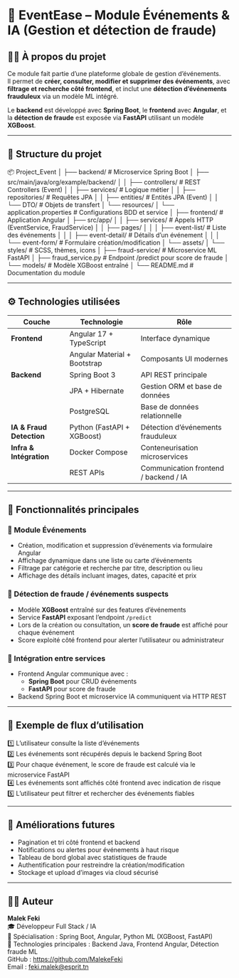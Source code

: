 # 🧠 EventEase – Module Événements & IA (Gestion et détection de fraude)

## 👩‍💻 À propos du projet
Ce module fait partie d’une plateforme globale de gestion d’événements.  
Il permet de **créer, consulter, modifier et supprimer des événements**, avec **filtrage et recherche côté frontend**, et inclut une **détection d’événements frauduleux** via un modèle ML intégré.

Le **backend** est développé avec **Spring Boot**, le **frontend** avec **Angular**, et la **détection de fraude** est exposée via **FastAPI** utilisant un modèle **XGBoost**.

---

## 🧩 Structure du projet
📦 Project_Event
│
├── backend/ # Microservice Spring Boot
│ ├── src/main/java/org/example/backend/
│ │ ├── controllers/ # REST Controllers (Event)
│ │ ├── services/ # Logique métier
│ │ ├── repositories/ # Requêtes JPA
│ │ ├── entities/ # Entités JPA (Event)
│ │ └── DTO/ # Objets de transfert
│ └── resources/
│ └── application.properties # Configurations BDD et service
│
├── frontend/ # Application Angular
│ ├── src/app/
│ │ ├── services/ # Appels HTTP (EventService, FraudService)
│ │ ├── pages/
│ │ │ ├── event-list/ # Liste des événements
│ │ │ ├── event-detail/ # Détails d’un événement
│ │ │ └── event-form/ # Formulaire création/modification
│ └── assets/
│ └── styles/ # SCSS, thèmes, icons
│
├── fraud-service/ # Microservice ML FastAPI
│ ├── fraud_service.py # Endpoint /predict pour score de fraude
│ └── models/ # Modèle XGBoost entraîné
│
└── README.md # Documentation du module


---

## ⚙️ Technologies utilisées
| Couche | Technologie | Rôle |
|--------|-------------|------|
| **Frontend** | Angular 17 + TypeScript | Interface dynamique |
| | Angular Material + Bootstrap | Composants UI modernes |
| **Backend** | Spring Boot 3 | API REST principale |
| | JPA + Hibernate | Gestion ORM et base de données |
| | PostgreSQL | Base de données relationnelle |
| **IA & Fraud Detection** | Python (FastAPI + XGBoost) | Détection d’événements frauduleux |
| **Infra & Intégration** | Docker Compose | Conteneurisation microservices |
| | REST APIs | Communication frontend / backend / IA |

---

## 🚀 Fonctionnalités principales
### 📅 Module Événements
- Création, modification et suppression d’événements via formulaire Angular  
- Affichage dynamique dans une liste ou carte d’événements  
- Filtrage par catégorie et recherche par titre, description ou lieu  
- Affichage des détails incluant images, dates, capacité et prix  

### 🤖 Détection de fraude / événements suspects
- Modèle **XGBoost** entraîné sur des features d’événements  
- Service **FastAPI** exposant l’endpoint `/predict`  
- Lors de la création ou consultation, un **score de fraude** est affiché pour chaque événement  
- Score exploité côté frontend pour alerter l’utilisateur ou administrateur  

### 🔁 Intégration entre services
- Frontend Angular communique avec :
  - **Spring Boot** pour CRUD événements
  - **FastAPI** pour score de fraude  
- Backend Spring Boot et microservice IA communiquent via HTTP REST  

---

## 🧪 Exemple de flux d’utilisation
1️⃣ L’utilisateur consulte la liste d’événements  
2️⃣ Les événements sont récupérés depuis le backend Spring Boot  
3️⃣ Pour chaque événement, le score de fraude est calculé via le microservice FastAPI  
4️⃣ Les événements sont affichés côté frontend avec indication de risque  
5️⃣ L’utilisateur peut filtrer et rechercher des événements fiables  

---

## 🧭 Améliorations futures
- Pagination et tri côté frontend et backend  
- Notifications ou alertes pour événements à haut risque  
- Tableau de bord global avec statistiques de fraude  
- Authentification pour restreindre la création/modification  
- Stockage et upload d’images via cloud sécurisé  

---

## 👨‍💻 Auteur

**Malek Feki**  
🎓 Développeur Full Stack / IA  
💼 Spécialisation : Spring Boot, Angular, Python ML (XGBoost, FastAPI)  
📍 Technologies principales : Backend Java, Frontend Angular, Détection fraude ML  
GitHub : https://github.com/MalekeFeki  
Email : feki.malek@esprit.tn
